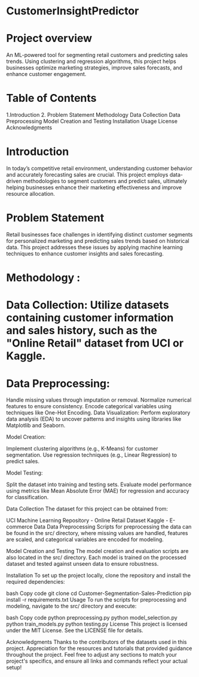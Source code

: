 # CustomerInsightPredictor

# Project overview 
An ML-powered tool for segmenting retail customers and predicting sales trends. Using clustering and regression algorithms, this project helps businesses optimize marketing strategies, improve sales forecasts, and enhance customer engagement.

# Table of Contents
 1.Introduction
 2. Problem Statement
Methodology
Data Collection
Data Preprocessing
Model Creation and Testing
Installation
Usage
License
Acknowledgments

# Introduction

In today’s competitive retail environment, understanding customer behavior and accurately forecasting sales are crucial. This project employs data-driven methodologies to segment customers and predict sales, ultimately helping businesses enhance their marketing effectiveness and improve resource allocation.

# Problem Statement

Retail businesses face challenges in identifying distinct customer segments for personalized marketing and predicting sales trends based on historical data. This project addresses these issues by applying machine learning techniques to enhance customer insights and sales forecasting.

# Methodology :
  # Data Collection: Utilize datasets containing customer information and sales history, such as the "Online Retail" dataset from UCI or Kaggle.
 
  # Data Preprocessing:
  Handle missing values through imputation or removal.
  Normalize numerical features to ensure consistency.
  Encode categorical variables using techniques like One-Hot Encoding.
  Data Visualization: Perform exploratory data analysis (EDA) to uncover patterns and insights using libraries like Matplotlib and Seaborn.

Model Creation:

Implement clustering algorithms (e.g., K-Means) for customer segmentation.
Use regression techniques (e.g., Linear Regression) to predict sales.

Model Testing:

Split the dataset into training and testing sets.
Evaluate model performance using metrics like Mean Absolute Error (MAE) for regression and accuracy for classification.


Data Collection
The dataset for this project can be obtained from:

UCI Machine Learning Repository - Online Retail Dataset
Kaggle - E-commerce Data
Data Preprocessing
Scripts for preprocessing the data can be found in the src/ directory, where missing values are handled, features are scaled, and categorical variables are encoded for modeling.

Model Creation and Testing
The model creation and evaluation scripts are also located in the src/ directory. Each model is trained on the processed dataset and tested against unseen data to ensure robustness.

Installation
To set up the project locally, clone the repository and install the required dependencies:

bash
Copy code
git clone <repository-url>
cd Customer-Segmentation-Sales-Prediction
pip install -r requirements.txt
Usage
To run the scripts for preprocessing and modeling, navigate to the src/ directory and execute:

bash
Copy code
python preprocessing.py
python model_selection.py
python train_models.py
python testing.py
License
This project is licensed under the MIT License. See the LICENSE file for details.

Acknowledgments
Thanks to the contributors of the datasets used in this project.
Appreciation for the resources and tutorials that provided guidance throughout the project.
Feel free to adjust any sections to match your project's specifics, and ensure all links and commands reflect your actual setup!






